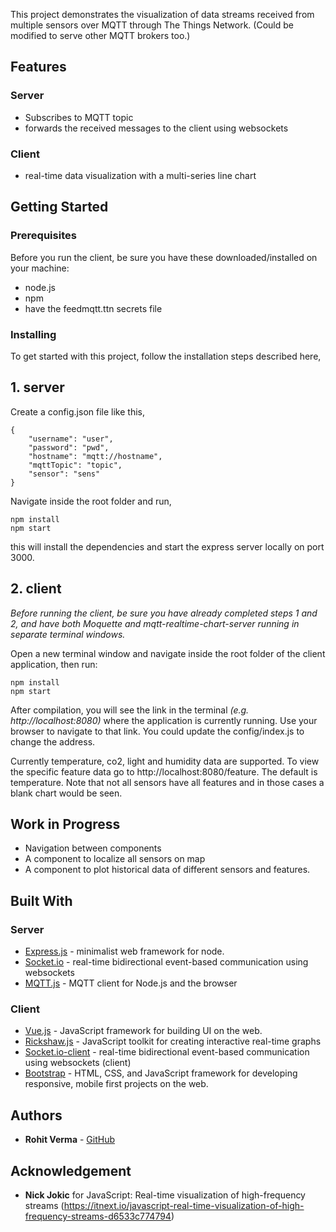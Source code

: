 This project demonstrates the visualization of data streams received from multiple sensors over MQTT through The Things Network. (Could be modified to serve other MQTT brokers too.)

## Features
### Server
+ Subscribes to MQTT topic
+ forwards the received messages to the client using websockets


### Client
+ real-time data visualization with a multi-series line chart

## Getting Started

### Prerequisites

Before you run the client, be sure you have these downloaded/installed on your machine:

+ node.js
+ npm
+ have the feedmqtt.ttn secrets file

### Installing

To get started with this project, follow the installation steps described here,


## 1. server

Create a config.json file like this,

```
{
    "username": "user",
    "password": "pwd",
    "hostname": "mqtt://hostname",
    "mqttTopic": "topic",
    "sensor": "sens"
}
```
Navigate inside the root folder and run,

```
npm install
npm start
```

this will install the dependencies and start the express server locally on port 3000.


## 2. client

*Before running the client, be sure you have already completed steps 1 and 2, and have both Moquette and mqtt-realtime-chart-server running in separate terminal windows.*

Open a new terminal window and navigate inside the root folder of the client application, then run:

```
npm install
npm start
```

After compilation, you will see the link in the terminal *(e.g. http://localhost:8080)* where the application is currently running. Use your browser to navigate to that link. You could update the config/index.js to change the address.

Currently temperature, co2, light and humidity data are supported. To view the specific feature data go to http://localhost:8080/feature. The default is temperature. Note that not all sensors have all features and in those cases a blank chart would be seen.


## Work in Progress
+ Navigation between components
+ A component to localize all sensors on map
+ A component to plot historical data of different sensors and features.


## Built With


### Server
* [Express.js](https://github.com/expressjs/express) - minimalist web framework for node.
* [Socket.io](https://github.com/socketio/socket.io) - real-time bidirectional event-based communication using websockets
* [MQTT.js](https://github.com/mqttjs/MQTT.js) - MQTT client for Node.js and the browser 

### Client
* [Vue.js](https://github.com/vuejs/vue) - JavaScript framework for building UI on the web.
* [Rickshaw.js](https://github.com/shutterstock/rickshaw) - JavaScript toolkit for creating interactive real-time graphs
* [Socket.io-client](https://github.com/socketio/socket.io) - real-time bidirectional event-based communication using websockets (client)
* [Bootstrap](https://github.com/twbs/bootstrap) - HTML, CSS, and JavaScript framework for developing responsive, mobile first projects on the web.



## Authors

* **Rohit Verma** - [GitHub](https://github.com/rv355)

## Acknowledgement

* **Nick Jokic** for JavaScript: Real-time visualization of high-frequency streams (https://itnext.io/javascript-real-time-visualization-of-high-frequency-streams-d6533c774794)

